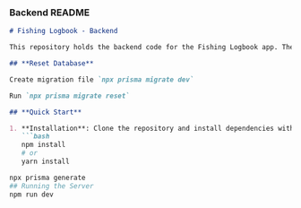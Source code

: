 
### **Backend README**

```markdown
# Fishing Logbook - Backend

This repository holds the backend code for the Fishing Logbook app. The server is built with Node.js and Express.js, providing a RESTful API for managing fishing logs, user authentication, and related data. MongoDB is used as the database.

## **Reset Database**

Create migration file `npx prisma migrate dev`

Run `npx prisma migrate reset`

## **Quick Start**

1. **Installation**: Clone the repository and install dependencies with:
   ```bash
   npm install
   # or
   yarn install

npx prisma generate
## Running the Server
npm run dev



